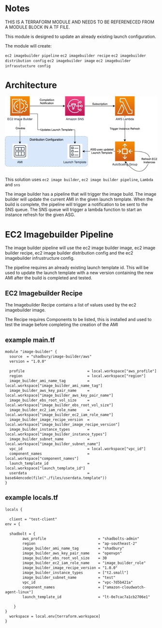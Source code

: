 # Notes

THIS IS A TERRAFORM MODULE AND NEEDS TO BE REFERENECED FROM A MODULE BLOCK IN A TF FILE. 

This module is designed to update an already existing launch configuration.

The module will create: 

``ec2 imagebuilder pipeline``
``ec2 imagebuilder recipe``
``ec2 imagebuilder distribution config``
``ec2 imagebuilder image``
``ec2 imagebuilder infrasutucture config``


# Architecture
![Architecture](/media/architecture-diagram.png)

This solution uses `ec2 image builder`, `ec2 image builder pipeline`, `Lambda` and `sns`

The image builder has a pipeline that will trigger the image build.
The image builder will update the current AMI in the given launch template.
When the build is complete, the pipeline will trigger a notification to be sent to the SNS queue.
The SNS queue will trigger a lambda function to start an instance refresh for the given ASG.
# EC2 Imagebuilder Pipeline

The image builder pipeline will use the ec2 image builder image, ec2 image builder recipe, ec2 image builder distribution config and the ec2 imagebuilder infrustructure config.

The pipeline requires an already existing launch template id. This will be used to update the launch template with a new version containing the new AMI after the build is completed and tested.

## EC2 Imagebuilder Recipe

The Imagebuilder Recipe contains a list of values used by the ec2 imagebuilder image. 

The Recipe requires Components to be listed, this is installed and used to test the image before completing the creation of the AMI


## example main.tf
```
module "image-builder" {
  source  = "shadbury/image-builder/aws"
  version = "1.0.0"

  profile                             = local.workspace["aws_profile"]
  region                              = local.workspace["region"]
  image_builder_ami_name_tag          = local.workspace["image_builder_ami_name_tag"]
  image_builder_aws_key_pair_name     = local.workspace["image_builder_aws_key_pair_name"]
  image_builder_ebs_root_vol_size     = local.workspace["image_builder_ebs_root_vol_size"]
  image_builder_ec2_iam_role_name     = local.workspace["image_builder_ec2_iam_role_name"]
  image_builder_image_recipe_version  = local.workspace["image_builder_image_recipe_version"]
  image_builder_instance_types        = local.workspace["image_builder_instance_types"]
  image_builder_subnet_name           = local.workspace["image_builder_subnet_name"]
  vpc_id                              = local.workspace["vpc_id"]
  component_names                     = local.workspace["component_names"]
  launch_template_id                  = local.workspace["launch_template_id"]
  userdata                            = base64encode(file("./files/userdata.template"))
}
```

## example locals.tf
```
locals {

  client = "test-client"
env = {

  shadbolt = {
        aws_profile                        = "shadbolts-admin"
        region                             = "ap-southeast-2"
        image_builder_ami_name_tag         = "shadbury"
        image_builder_aws_key_pair_name    = "openvpn"
        image_builder_ebs_root_vol_size    = 30
        image_builder_ec2_iam_role_name    = "image_builder_role"
        image_builder_image_recipe_version = "1.0.0"
        image_builder_instance_types       = ["t2.small"]
        image_builder_subnet_name          = "test"
        vpc_id                             = "vpc-7d5b421a"
        component_names                    = ["amazon-cloudwatch-agent-linux"]
        launch_template_id                 = "lt-0e7cac7a1cb2706e1"
      
    }
}
  workspace = local.env[terraform.workspace]
}
```
